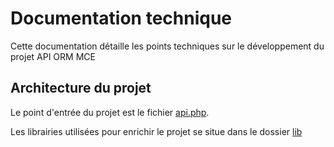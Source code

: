 # Documentation technique

Cette documentation détaille les points techniques sur le développement du projet API ORM MCE

## Architecture du projet

Le point d'entrée du projet est le fichier [api.php](../src/api.php).

Les librairies utilisées pour enrichir le projet se situe dans le dossier [lib](../src/lib/)

